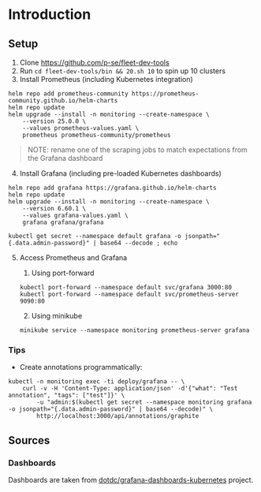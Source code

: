 # Introduction

## Setup

1. Clone https://github.com/p-se/fleet-dev-tools
2. Run `cd fleet-dev-tools/bin && 20.sh 10` to spin up 10 clusters
3. Install Prometheus (including Kubernetes integration)

```shell
helm repo add prometheus-community https://prometheus-community.github.io/helm-charts
helm repo update
helm upgrade --install -n monitoring --create-namespace \
    --version 25.0.0 \
    --values prometheus-values.yaml \
    prometheus prometheus-community/prometheus
```
> NOTE: rename one of the scraping jobs to match expectations from the Grafana dashboard

4. Install Grafana (including pre-loaded Kubernetes dashboards)

```shell
helm repo add grafana https://grafana.github.io/helm-charts
helm repo update
helm upgrade --install -n monitoring --create-namespace \
    --version 6.60.1 \
    --values grafana-values.yaml \
    grafana grafana/grafana

kubectl get secret --namespace default grafana -o jsonpath="{.data.admin-password}" | base64 --decode ; echo
```

5. Access Prometheus and Grafana
    1. Using port-forward

    ```shell
    kubectl port-forward --namespace default svc/grafana 3000:80
    kubectl port-forward --namespace default svc/prometheus-server 9090:80
    ```

    2. Using minikube

    ```shell
    minikube service --namespace monitoring prometheus-server grafana
    ```

### Tips

* Create annotations programmatically:
```shell
kubectl -n monitoring exec -ti deploy/grafana -- \
    curl -v -H 'Content-Type: application/json' -d'{"what": "Test annotation", "tags": ["test"]}' \
        -u "admin:$(kubectl get secret --namespace monitoring grafana -o jsonpath="{.data.admin-password}" | base64 --decode)" \
        http://localhost:3000/api/annotations/graphite
```

## Sources

### Dashboards

Dashboards are taken from [dotdc/grafana-dashboards-kubernetes](https://github.com/dotdc/grafana-dashboards-kubernetes#install-manually) project.
